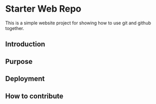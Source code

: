 # Starter Web Repo

This is a simple website project for showing 
how to use git and github together.

## Introduction

## Purpose

## Deployment

## How to contribute
